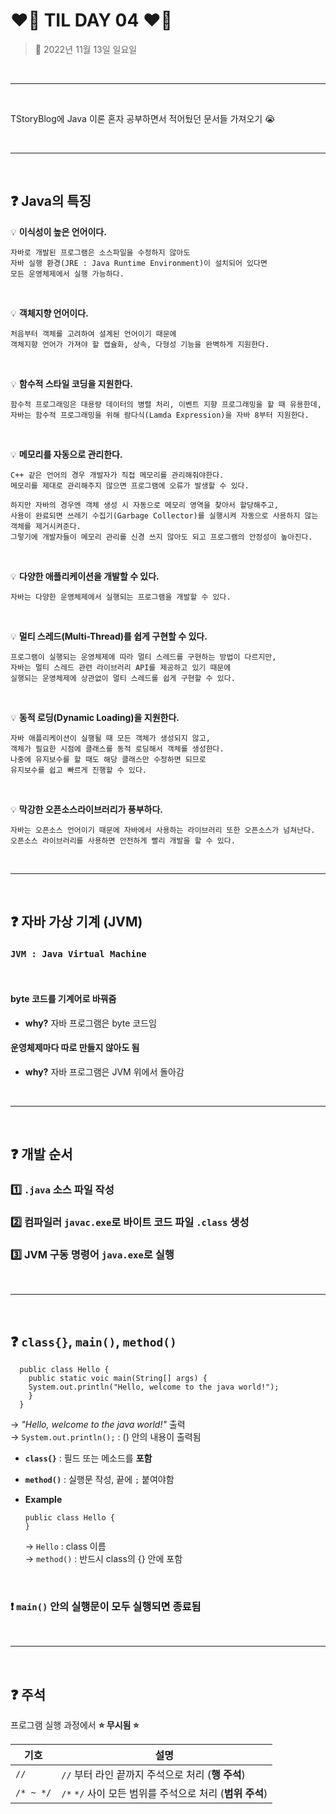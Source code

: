 # **❤️‍🔥 TIL DAY 04 ❤️‍🔥**

> 📆 2022년 11월 13일 일요일

<br>

---

<br>

TStoryBlog에 Java 이론 혼자 공부하면서 적어뒀던 문서들 가져오기 😭 <br>

<br>

---

<br>

## **❓ Java의 특징**

💡 **이식성이 높은 언어이다.**

    자바로 개발된 프로그램은 소스파일을 수정하지 않아도
    자바 실행 환경(JRE : Java Runtime Environment)이 설치되어 있다면
    모든 운영체제에서 실행 가능하다.

<br>

💡 **객체지향 언어이다.**

    처음부터 객체를 고려하여 설계된 언어이기 때문에
    객체지향 언어가 가져야 할 캡슐화, 상속, 다형성 기능을 완벽하게 지원한다.

<br>

💡 **함수적 스타일 코딩을 지원한다.**

    함수적 프로그래밍은 대용량 데이터의 병렬 처리, 이벤트 지향 프로그래밍을 할 때 유용한데, 
    자바는 함수적 프로그래밍을 위해 람다식(Lamda Expression)을 자바 8부터 지원한다.

<br>

💡 **메모리를 자동으로 관리한다.**

    C++ 같은 언어의 경우 개발자가 직접 메모리를 관리해줘야한다.
    메모리를 제대로 관리해주지 않으면 프로그램에 오류가 발생할 수 있다.

    하지만 자바의 경우엔 객체 생성 시 자동으로 메모리 영역을 찾아서 할당해주고,
    사용이 완료되면 쓰레기 수집기(Garbage Collector)를 실행시켜 자동으로 사용하지 않는 객체를 제거시켜준다.
    그렇기에 개발자들이 메모리 관리를 신경 쓰지 않아도 되고 프로그램의 안정성이 높아진다.

<br>

💡 **다양한 애플리케이션을 개발할 수 있다.**

    자바는 다양한 운영체제에서 실행되는 프로그램을 개발할 수 있다.

<br>

💡 **멀티 스레드(Multi-Thread)를 쉽게 구현할 수 있다.**

    프로그램이 실행되는 운영체제에 따라 멀티 스레드를 구현하는 방법이 다르지만,
    자바는 멀티 스레드 관련 라이브러리 API를 제공하고 있기 때문에
    실행되는 운영체제에 상관없이 멀티 스레드를 쉽게 구현할 수 있다.

<br>

💡 **동적 로딩(Dynamic Loading)을 지원한다.**

    자바 애플리케이션이 실행될 때 모든 객체가 생성되지 않고,
    객체가 필요한 시점에 클래스를 동적 로딩해서 객체를 생성한다.
    나중에 유지보수를 할 때도 해당 클래스만 수정하면 되므로
    유지보수를 쉽고 빠르게 진행할 수 있다.

<br>

💡 **막강한 오픈소스라이브러리가 풍부하다.**

    자바는 오픈소스 언어이기 때문에 자바에서 사용하는 라이브러리 또한 오픈소스가 넘쳐난다.
    오픈소스 라이브러리를 사용하면 안전하게 빨리 개발을 할 수 있다.

<br>

---

<br>

## ❓ **자바 가상 기계 (JVM)**

### **`JVM : Java Virtual Machine`**

<br>

#### **byte 코드를 기계어로 바꿔줌** <br>

- **why?** 자바 프로그램은 byte 코드임  

#### **운영체제마다 따로 만들지 않아도 됨** <br>

- **why?** 자바 프로그램은 JVM 위에서 돌아감

<br>

---

<br>

## ❓ **개발 순서**

### 1️⃣ `.java` 소스 파일 작성

### 2️⃣ 컴파일러 `javac.exe`로 바이트 코드 파일 `.class` 생성

### 3️⃣ JVM 구동 명령어 `java.exe`로 실행

<br>

---

<br>

## ❓ **`class{}`, `main()`, `method()`**

      public class Hello {
        public static voic main(String[] args) {
        System.out.println("Hello, welcome to the java world!");
        }
      }

→ *"Hello, welcome to the java world!"* 출력  
→ `System.out.println();` : () 안의 내용이 출력됨

- **`class{}`** : 필드 또는 메소드를 **포함**
- **`method()`** : 실행문 작성, 끝에 `;` 붙여야함
- **Example**
  
      public class Hello {
      }

  → `Hello` : class 이름 <br>
  → `method()` : 반드시 class의 {} 안에 포함 <br>

<br>

### ❗️ `main()` 안의 실행문이 모두 실행되면 종료됨

<br>

---

<br>

## ❓ **주석**

프로그램 실행 과정에서 **⭐️ 무시됨 ⭐️**

| **기호** | **설명** |
| --- | --- |
| `//` | ``//`` 부터 라인 끝까지 주석으로 처리 (**행 주석**) |
| `/* ~ */` | `/*` `*/` 사이 모든 범위를 주석으로 처리 (**범위 주석**) |

<br>

<!--END-->